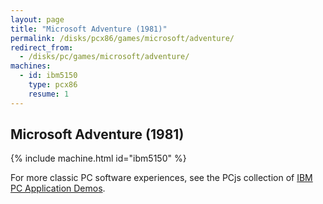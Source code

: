 ```yaml
---
layout: page
title: "Microsoft Adventure (1981)"
permalink: /disks/pcx86/games/microsoft/adventure/
redirect_from:
  - /disks/pc/games/microsoft/adventure/
machines:
  - id: ibm5150
    type: pcx86
    resume: 1
---
```


Microsoft Adventure (1981)
--------------------------

{% include machine.html id="ibm5150" %}

For more classic PC software experiences, see the PCjs collection of [IBM PC Application Demos](/apps/pcx86/).
